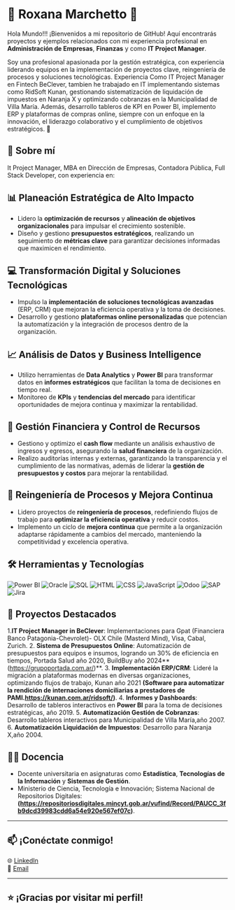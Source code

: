 # 💼 Roxana Marchetto 🏢

Hola Mundo!!!
¡Bienvenidos a mi repositorio de GitHub! Aquí encontrarás proyectos y ejemplos relacionados con mi experiencia profesional en **Administración de Empresas**, **Finanzas** y como **IT Project Manager**. 

Soy una profesional apasionada por la gestión estratégica, con experiencia liderando equipos en la implementación de proyectos clave, reingeniería de procesos y soluciones tecnológicas. Experiencia Como IT Project Manager en Fintech BeClever, tambien he trabajado en IT implementando sistemas como RidSoft Kunan, gestionando sistematización de liquidación de impuestos en Naranja X y optimizando cobranzas en la Municipalidad de Villa María. Además, desarrollo tableros de KPI en Power BI, implemento ERP y plataformas de compras online, siempre con un enfoque en la innovación, el liderazgo colaborativo y el cumplimiento de objetivos estratégicos. 🌟

## 🎯 Sobre mí

It Project Manager, MBA en Dirección de Empresas, Contadora Pública, Full Stack Developer, con experiencia en:

## 📊 **Planeación Estratégica de Alto Impacto**
- Lidero la **optimización de recursos** y **alineación de objetivos organizacionales** para impulsar el crecimiento sostenible.
- Diseño y gestiono **presupuestos estratégicos**, realizando un seguimiento de **métricas clave** para garantizar decisiones informadas que maximicen el rendimiento.

## 💻 **Transformación Digital y Soluciones Tecnológicas**
- Impulso la **implementación de soluciones tecnológicas avanzadas** (ERP, CRM) que mejoran la eficiencia operativa y la toma de decisiones.
- Desarrollo y gestiono **plataformas online personalizadas** que potencian la automatización y la integración de procesos dentro de la organización.

## 📈 **Análisis de Datos y Business Intelligence**
- Utilizo herramientas de **Data Analytics** y **Power BI** para transformar datos en **informes estratégicos** que facilitan la toma de decisiones en tiempo real.
- Monitoreo de **KPIs** y **tendencias del mercado** para identificar oportunidades de mejora continua y maximizar la rentabilidad.

## 📂 **Gestión Financiera y Control de Recursos**
- Gestiono y optimizo el **cash flow** mediante un análisis exhaustivo de ingresos y egresos, asegurando la **salud financiera** de la organización.
- Realizo auditorías internas y externas, garantizando la transparencia y el cumplimiento de las normativas, además de liderar la **gestión de presupuestos y costos** para mejorar la rentabilidad.

## 🔄 **Reingeniería de Procesos y Mejora Continua**
- Lidero proyectos de **reingeniería de procesos**, redefiniendo flujos de trabajo para **optimizar la eficiencia operativa** y reducir costos.
- Implemento un ciclo de **mejora continua** que permite a la organización adaptarse rápidamente a cambios del mercado, manteniendo la competitividad y excelencia operativa.


## 🛠️ Herramientas y Tecnologías

![Power BI](https://img.shields.io/badge/Power%20BI-FFD700?style=for-the-badge&logo=powerbi&logoColor=white)
![Oracle](https://img.shields.io/badge/Oracle-F80000?style=for-the-badge&logo=oracle&logoColor=white)
![SQL](https://img.shields.io/badge/SQL-4479A1?style=for-the-badge&logo=postgresql&logoColor=white)
![HTML](https://img.shields.io/badge/HTML-E34F26?style=for-the-badge&logo=html5&logoColor=white)
![CSS](https://img.shields.io/badge/CSS-1572B6?style=for-the-badge&logo=css3&logoColor=white)
![JavaScript](https://img.shields.io/badge/JavaScript-F7DF1E?style=for-the-badge&logo=javascript&logoColor=black)
![Odoo](https://img.shields.io/badge/Odoo-512DA8?style=for-the-badge&logo=odoo&logoColor=white)
![SAP](https://img.shields.io/badge/SAP-0FAAFF?style=for-the-badge&logo=sap&logoColor=white)
![Jira](https://img.shields.io/badge/Jira-0052CC?style=for-the-badge&logo=jira&logoColor=white)

## 🚀 Proyectos Destacados

1.**IT Project Manager in BeClever**: Implementaciones para Gpat (Financiera Banco Patagonia-Chevrolet)- OLX Chile (Masterd Mind), Visa, Cabal, Zurich.
2. **Sistema de Presupuestos Online**: Automatización de presupuestos para equipos e insumos, logrando un 30% de eficiencia en tiempos, Portada Salud año 2020, BuildBuy año 2024**(https://grupoportada.com.ar/)**.
3. **Implementación ERP/CRM**: Lideré la migración a plataformas modernas en diversas organizaciones, optimizando flujos de trabajo, Kunan año 2021 **(Software para automatizar la rendición de internaciones domiciliarias a prestadores de PAMI.https://kunan.com.ar/ridsoft/)**.
4. **Informes y Dashboards**: Desarrollo de tableros interactivos en **Power BI** para la toma de decisiones estratégicas, año 2019.
5. **Automatización Gestión de Cobranzas**: Desarrollo tableros interactivos para Municipalidad de Villa María,año 2007.
6. **Automatización Liquidación de Impuestos**: Desarrollo para Naranja X,año 2004.

## 👩‍🏫 Docencia

- Docente universitaria en asignaturas como **Estadística**, **Tecnologías de la Información** y **Sistemas de Gestión**.
- Ministerio de Ciencia, Tecnología e Innovación; Sistema Nacional de Repositorios Digitales: **(https://repositoriosdigitales.mincyt.gob.ar/vufind/Record/PAUCC_3fb9dcd39983cdd6a54e920e567ef07c)**.

---

## 📫 ¡Conéctate conmigo!

🌐 [LinkedIn](https://www.linkedin.com/in/mbamarchetto)  
📧 [Email](mailto:roxanamarchetto@gmail.com)  

---

## ⭐ ¡Gracias por visitar mi perfil!
